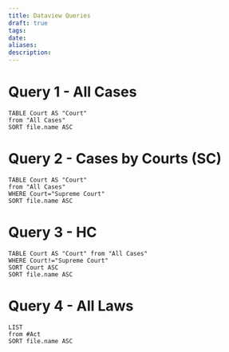 ```yaml
---
title: Dataview Queries
draft: true
tags: 
date: 
aliases: 
description:
---
```

# Query 1 - All Cases
```dataview
TABLE Court AS "Court"
from "All Cases"
SORT file.name ASC
```

# Query 2 - Cases by Courts (SC)

```dataview
TABLE Court AS "Court"
from "All Cases"
WHERE Court="Supreme Court"
SORT file.name ASC
```

# Query 3 - HC

```dataview
TABLE Court AS "Court" from "All Cases"
WHERE Court!="Supreme Court"
SORT Court ASC
SORT file.name ASC
```

# Query 4 - All Laws

```dataview
LIST
from #Act
SORT file.name ASC
```